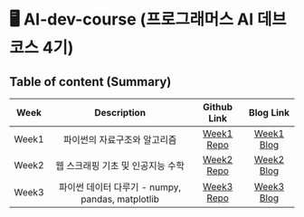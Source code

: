 # 🖥️ AI-dev-course (프로그래머스 AI 데브코스 4기)

## Table of content (Summary)

|Week|Description|Github Link|Blog Link|
|:---:|:---:|:---:|:---:|
|Week1|파이썬의 자료구조와 알고리즘|[Week1 Repo](https://github.com/Paul-scpark/AI-dev-course/tree/main/1%EC%A3%BC%EC%B0%A8)|[Week1 Blog](https://paul-scpark.github.io/posts/%EC%9D%B8%EA%B3%B5%EC%A7%80%EB%8A%A5-%EB%8D%B0%EB%B8%8C%EC%BD%94%EC%8A%A4-1%EC%A3%BC%EC%B0%A8/)|
|Week2|웹 스크래핑 기초 및 인공지능 수학|[Week2 Repo](https://github.com/Paul-scpark/AI-dev-course/tree/main/2%EC%A3%BC%EC%B0%A8)|[Week2 Blog](https://paul-scpark.github.io/posts/%EC%9D%B8%EA%B3%B5%EC%A7%80%EB%8A%A5-%EB%8D%B0%EB%B8%8C%EC%BD%94%EC%8A%A4-2%EC%A3%BC%EC%B0%A8/)|
|Week3|파이썬 데이터 다루기 - numpy, pandas, matplotlib|[Week3 Repo](https://github.com/Paul-scpark/AI-dev-course/tree/main/3%EC%A3%BC%EC%B0%A8)|[Week3 Blog](https://paul-scpark.github.io/posts/%EC%9D%B8%EA%B3%B5%EC%A7%80%EB%8A%A5-%EB%8D%B0%EB%B8%8C%EC%BD%94%EC%8A%A4-3%EC%A3%BC%EC%B0%A8/)|
